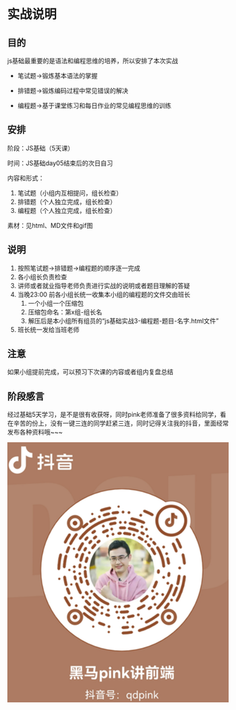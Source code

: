 # 实战说明

## 目的

js基础最重要的是语法和编程思维的培养，所以安排了本次实战

- 笔试题→锻炼基本语法的掌握

- 排错题→锻炼编码过程中常见错误的解决

- 编程题→基于课堂练习和每日作业的常见编程思维的训练

## 安排

阶段：JS基础（5天课）

时间：JS基础day05结束后的次日自习

内容和形式：

1. 笔试题（小组内互相提问，组长检查）  
2. 排错题（个人独立完成，组长检查）  
3. 编程题（个人独立完成，组长检查）

素材：见html、MD文件和gif图

## 说明

1. 按照笔试题→排错题→编程题的顺序逐一完成
2. 各小组长负责检查
3. 讲师或者就业指导老师负责进行实战的说明或者题目理解的答疑
4. 当晚23:00 前各小组长统一收集本小组的编程题的文件交由班长
   1. 一个小组一个压缩包
   2. 压缩包命名：第x组-组长名
   3. 解压后是本小组所有组员的“js基础实战3-编程题-题目-名字.html文件”
5. 班长统一发给当班老师

## 注意

如果小组提前完成，可以预习下次课的内容或者组内复盘总结

## 阶段感言

经过基础5天学习，是不是很有收获呀，同时pink老师准备了很多资料给同学，看在辛苦的份上，没有一键三连的同学赶紧三连，同时记得关注我的抖音，里面经常发布各种资料哦~~~

 ![67332795948](assets/1673327959489.png)

